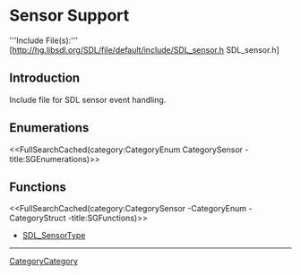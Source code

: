 
# Sensor Support

'''Include File(s):''' [http://hg.libsdl.org/SDL/file/default/include/SDL_sensor.h SDL_sensor.h]


## Introduction

Include file for SDL sensor event handling.

<!-- #Remove this line and the ## below to use this markup if it becomes relevant to this category -->
## Enumerations
<<FullSearchCached(category:CategoryEnum CategorySensor -title:SGEnumerations)>>

<!-- #== Structures == -->
<!-- #<<FullSearchCached(category:CategoryStruct CategorySensor -title:SGStructures)>> -->

## Functions
<<FullSearchCached(category:CategorySensor -CategoryEnum -CategoryStruct -title:SGFunctions)>>

<!-- # You may refresh cache using "?action=refresh" in URL or "More Actions -> Delete Cache" in menu. -->

<!-- BEGIN CATEGORY LIST -->
- [SDL_SensorType](SDL_SensorType)
<!-- END CATEGORY LIST -->
----
[CategoryCategory](CategoryCategory)
